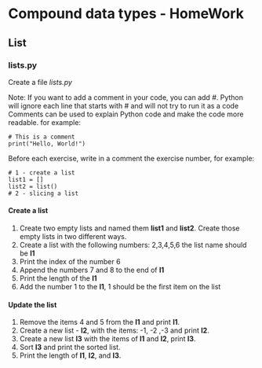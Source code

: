 #  Compound data types - HomeWork 

## List

### lists.py

Create a file *lists.py*

Note: If you want to add a comment in your code, you can add #. 
Python will ignore each line that starts with # and will not try to run it as a code
Comments can be used to explain Python code and  make the code more readable.
for example:

    # This is a comment
    print("Hello, World!")



Before each exercise, write in a comment the exercise number, for example:

    # 1 - create a list
    list1 = []
    list2 = list()
    # 2 - slicing a list

#### Create a list 

1. Create two empty lists and named them **list1** and **list2**. Create those empty lists in two different ways.
2. Create a list with the following numbers: 2,3,4,5,6 the list name should be **l1**
3. Print the index of the number 6
4. Append the numbers 7 and 8 to the end of **l1**
5. Print the length of the **l1**
6. Add the number 1 to the **l1**, 1 should be the first item on the list

#### Update the list 

1. Remove the items 4 and 5 from the **l1** and print **l1**.
2. Create a new list - **l2**, with the items: -1, -2 ,-3 and print **l2**.
3. Create a new list **l3** with the items of **l1** and **l2**, print **l3**.
4. Sort **l3** and print the sorted list.
5. Print the length of **l1**, **l2**, and **l3**.
